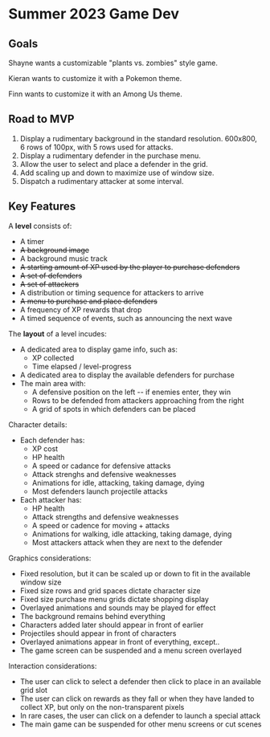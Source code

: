 # Summer 2023 Game Dev

## Goals

Shayne wants a customizable "plants vs. zombies" style game.

Kieran wants to customize it with a Pokemon theme.  

Finn wants to customize it with an Among Us theme.

## Road to MVP

1. Display a rudimentary background in the standard resolution.
   600x800, 6 rows of 100px, with 5 rows used for attacks.
2. Display a rudimentary defender in the purchase menu.
3. Allow the user to select and place a defender in the grid.
4. Add scaling up and down to maximize use of window size.
5. Dispatch a rudimentary attacker at some interval.

## Key Features

A **level** consists of:
  * A timer
  * ~~A background image~~
  * A background music track
  * ~~A starting amount of XP used by the player to purchase defenders~~
  * ~~A set of defenders~~
  * ~~A set of attackers~~
  * A distribution or timing sequence for attackers to arrive
  * ~~A menu to purchase and place defenders~~
  * A frequency of XP rewards that drop
  * A timed sequence of events, such as announcing the next wave

The **layout** of a level incudes:
  * A dedicated area to display game info, such as:
      * XP collected
      * Time elapsed / level-progress
  * A dedicated area to display the available defenders for purchase
  * The main area with:
      * A defensive position on the left -- if enemies enter, they win
      * Rows to be defended from attackers approaching from the right
      * A grid of spots in which defenders can be placed

Character details:
  * Each defender has:
      * XP cost
      * HP health
      * A speed or cadance for defensive attacks
      * Attack strenghs and defensive weaknesses
      * Animations for idle, attacking, taking damage, dying
      * Most defenders launch projectile attacks
  * Each attacker has:
      * HP health
      * Attack strengths and defensive weaknesses
      * A speed or cadence for moving + attacks
      * Animations for walking, idle attacking, taking damage, dying
      * Most attackers attack when they are next to the defender

Graphics considerations:
  * Fixed resolution, but it can be scaled up or down to fit in
    the available window size
  * Fixed size rows and grid spaces dictate character size
  * Fixed size purchase menu grids dictate shopping display
  * Overlayed animations and sounds may be played for effect
  * The background remains behind everything
  * Characters added later should appear in front of earlier
  * Projectiles should appear in front of characters
  * Overlayed animations appear in front of everything, except..
  * The game screen can be suspended and a menu screen overlayed

Interaction considerations:
  * The user can click to select a defender then click to place in an available
    grid slot
  * The user can click on rewards as they fall or when they have landed to
    collect XP, but only on the non-transparent pixels
  * In rare cases, the user can click on a defender to launch a special attack
  * The main game can be suspended for other menu screens or cut scenes

   
